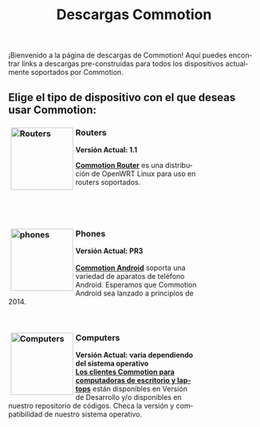 ﻿---
layout: default
title: Descargas Commotion
site_section: download
categories: 
created: 2012-10-18
changed: 2014-10-31
post_author: OTI
lang: es
---

<p>¡Bienvenido a la página de descargas de Commotion! Aquí puedes encontrar links a descargas pre-construidas para todos los dispositivos actualmente soportados por Commotion.</p>

<h2>Elige el tipo de dispositivo con el que deseas usar Commotion:</h2>

<div style="width:75%;">
<h3><a href="/download/routers" name="Routers" title="Routers"><img alt="Routers" src="/files/router3.png" style="margin-left: 0.3em; margin-right: 0.3em; float: left; height: 125px; width: 125px;" /></a>Routers</h3>

<p><strong>Versión Actual: 1.1</strong></p>

<p><strong><a href="/download/routers">Commotion Router</a></strong> es una distribución de OpenWRT Linux para uso en routers soportados.</p>

<p>&nbsp;</p>

<p>&nbsp;</p>
</div>

<div style="width:75%;">
<h3><a href="/download/android" name="Phones" title="Phones"><img alt="phones" src="/files/cellPhone3.png" style="margin-left: 0.3em; margin-right: 0.3em; height: 125px; width: 125px; float: left;" /></a>Phones</h3>

<p><strong>Versión Actual: PR3</strong><br />
<br />
<strong><a href="/download/android">Commotion Android</a></strong> soporta una variedad de aparatos de teléfono Android. Esperamos que Commotion Android sea lanzado a principios de 2014.</p>

<p>&nbsp;</p>
</div>

<div style="width:75%;">
<h3><a href="/download/computers" name="Computers" title="Computers"><img alt="Computers" src="/files/laptop3.png" style="margin-left: 0.3em; margin-right: 0.3em; height: 125px; width: 125px; float: left;" /></a>Computers</h3>

<p><strong>Versión Actual: varia dependiendo del sistema operativo</strong><br />
<strong><a href="/download/computers">Los clientes Commotion para computadoras de escritorio y laptops</a></strong> están disponibles en Versión de Desarrollo y/o disponibles en nuestro repositorio de códigos. Checa la versión y compatibilidad de nuestro sistema operativo.</p>

<p>&nbsp;</p>
</div>

<!--<div style="width:75%;">
<h3><a href="/download/openbts" name="OpenBTS" title="OpenBTS"><img alt="OpenBTS" src="/files/cellTower3.png" style="margin-left: 0.3em; margin-right: 0.3em; height: 125px; width: 125px; float: left;" /></a>Cellular Networks</h3>

<p><strong>Versión Actual: en desarrollo</strong><br />
<br />
<strong><a href="/download/openbts">Commotion para dispositivos OpenBTS</a></strong> de red está actualmente disponible en un pre-lanzamiento sin soporte.</p>
</div>-->

<p>&nbsp;</p>
 
